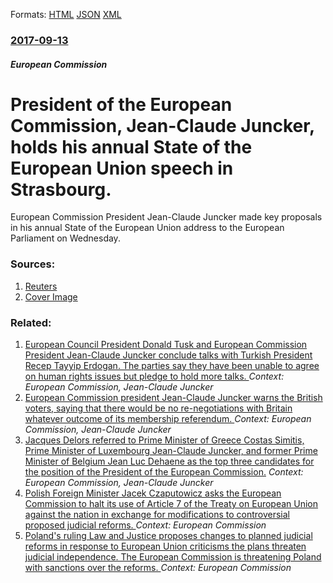 
Formats: [HTML](/news/2017/09/13/president-of-the-european-commission-jean-claude-juncker-holds-his-annual-state-of-the-european-union-speech-in-strasbourg.html)  [JSON](/news/2017/09/13/president-of-the-european-commission-jean-claude-juncker-holds-his-annual-state-of-the-european-union-speech-in-strasbourg.json)  [XML](/news/2017/09/13/president-of-the-european-commission-jean-claude-juncker-holds-his-annual-state-of-the-european-union-speech-in-strasbourg.xml)  

### [2017-09-13](/news/2017/09/13/index.md)

##### European Commission
# President of the European Commission, Jean-Claude Juncker, holds his annual State of the European Union speech in Strasbourg. 

European Commission President Jean-Claude Juncker made key proposals in his annual State of the European Union address to the European Parliament on Wednesday.


### Sources:

1. [Reuters](https://www.reuters.com/article/us-eu-juncker-factbox/key-points-in-junckers-2017-annual-eu-address-idUSKCN1BO0YH)
1. [Cover Image](https://s4.reutersmedia.net/resources_v2/images/rcom-default.png)

### Related:

1. [European Council President Donald Tusk and European Commission President Jean-Claude Juncker conclude talks with Turkish President Recep Tayyip Erdogan. The parties say they have been unable to agree on human rights issues but pledge to hold more talks. ](/news/2018/03/26/european-council-president-donald-tusk-and-european-commission-president-jean-claude-juncker-conclude-talks-with-turkish-president-recep-tay.md) _Context: European Commission, Jean-Claude Juncker_
2. [European Commission president Jean-Claude Juncker warns the British voters, saying that there would be no re-negotiations with Britain whatever outcome of its membership referendum. ](/news/2016/06/22/european-commission-president-jean-claude-juncker-warns-the-british-voters-saying-that-there-would-be-no-re-negotiations-with-britain-whate.md) _Context: European Commission, Jean-Claude Juncker_
3. [ Jacques Delors referred to Prime Minister of Greece Costas Simitis, Prime Minister of Luxembourg Jean-Claude Juncker, and former Prime Minister of Belgium Jean Luc Dehaene as the top three candidates for the position of the President of the European Commission.](/news/2004/01/14/jacques-delors-referred-to-prime-minister-of-greece-costas-simitis-prime-minister-of-luxembourg-jean-claude-juncker-and-former-prime-mini.md) _Context: European Commission, Jean-Claude Juncker_
4. [Polish Foreign Minister Jacek Czaputowicz asks the European Commission to halt its use of Article 7 of the Treaty on European Union against the nation in exchange for modifications to controversial proposed judicial reforms. ](/news/2018/03/23/polish-foreign-minister-jacek-czaputowicz-asks-the-european-commission-to-halt-its-use-of-article-7-of-the-treaty-on-european-union-against.md) _Context: European Commission_
5. [Poland's ruling Law and Justice proposes changes to planned judicial reforms in response to European Union criticisms the plans threaten judicial independence. The European Commission is threatening Poland with sanctions over the reforms. ](/news/2018/03/22/poland-s-ruling-law-and-justice-proposes-changes-to-planned-judicial-reforms-in-response-to-european-union-criticisms-the-plans-threaten-jud.md) _Context: European Commission_

